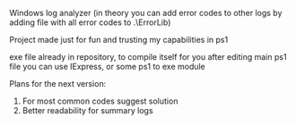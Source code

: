 Windows log analyzer (in theory you can add error codes to other logs by adding file with all error codes to .\ErrorLib) 

Project made just for fun and trusting my capabilities in ps1

exe file already in repository, to compile itself for you after editing main ps1 file you can use IExpress, or some ps1 to exe module 

Plans for the next version: 

1. For most common codes suggest solution
2. Better readability for summary logs 